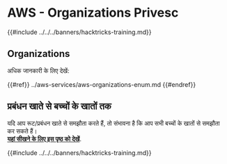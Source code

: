 # AWS - Organizations Privesc

{{#include ../../../banners/hacktricks-training.md}}

## Organizations

अधिक जानकारी के लिए देखें:

{{#ref}}
../aws-services/aws-organizations-enum.md
{{#endref}}

## प्रबंधन खाते से बच्चों के खातों तक

यदि आप रूट/प्रबंधन खाते से समझौता करते हैं, तो संभावना है कि आप सभी बच्चों के खातों से समझौता कर सकते हैं।\
[**यहां सीखने के लिए इस पृष्ठ को देखें**](../#compromising-the-organization).

{{#include ../../../banners/hacktricks-training.md}}
